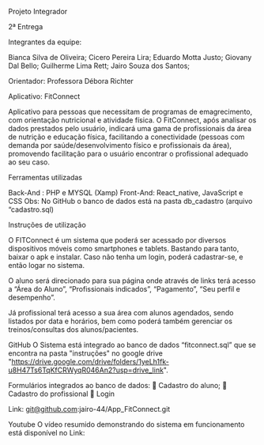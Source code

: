 Projeto Integrador

2ª Entrega

Integrantes da equipe:

Bianca Silva de Oliveira; Cicero Pereira Lira; Eduardo Motta Justo; Giovany Dal Bello; Guilherme Lima Rett; Jairo Souza dos Santos;

Orientador: Professora Débora Richter

Aplicativo: FitConnect

Aplicativo para pessoas que necessitam de programas de emagrecimento, com orientação nutricional e atividade física. O FitConnect, após analisar os dados prestados pelo usuário, indicará uma gama de profissionais da área de nutrição e educação física, facilitando a conectividade (pessoas com demanda por saúde/desenvolvimento físico e profissionais da área), promovendo facilitação para o usuário encontrar o profissional adequado ao seu caso.

Ferramentas utilizadas

Back-And : PHP e MYSQL (Xamp) Front-And: React_native, JavaScript e CSS Obs: No GitHub o banco de dados está na pasta db_cadastro (arquivo “cadastro.sql)

Instruções de utilização

O FITConnect é um sistema que poderá ser acessado por diversos dispositivos móveis como smartphones e tablets. Bastando para tanto, baixar o apk e instalar. Caso não tenha um login, poderá cadastrar-se, e então logar no sistema.

O aluno será direcionado para sua página onde através de links terá acesso a “Área do Aluno”, “Profissionais indicados”, “Pagamento”, “Seu perfil e desempenho”.

Já profissional terá acesso a sua área com alunos agendados, sendo listados por data e horários, bem como poderá também gerenciar os treinos/consultas dos alunos/pacientes.

GitHub O Sistema está integrado ao banco de dados “fitconnect.sql” que se encontra na pasta "instruções" no google drive "https://drive.google.com/drive/folders/1yeLh1fk-u8H47Ts6TqKfCRWyqR046An2?usp=drive_link".

Formulários integrados ao banco de dados:  Cadastro do aluno;  Cadastro do profissional  Login

Link: git@github.com:jairo-44/App_FitConnect.git

Youtube O vídeo resumido demonstrando do sistema em funcionamento está disponível no Link:
